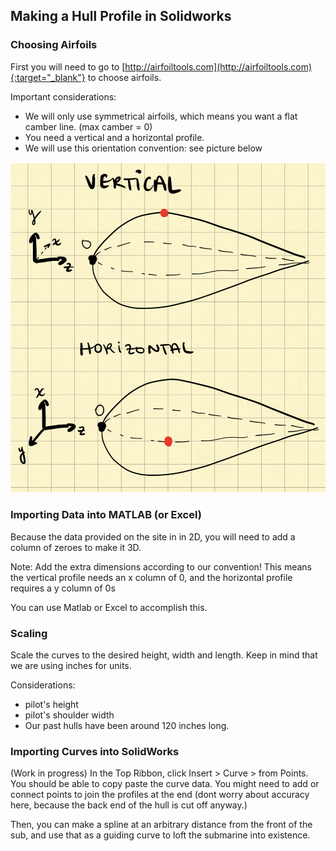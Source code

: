 ## Making a Hull Profile in Solidworks

### Choosing Airfoils

First you will need to go to [http://airfoiltools.com](http://airfoiltools.com){:target="_blank"} to choose airfoils. 

Important considerations:

* We will only use symmetrical airfoils, which means you want a flat camber line. (max camber = 0)
* You need a vertical and a horizontal profile.
* We will use this orientation convention: see picture below

![Hull Profile Orientation Convention](assets/img/hull_profiles_convention.png)


### Importing Data into MATLAB (or Excel)

Because the data provided on the site in in 2D, you will need to add a column of zeroes to make it 3D.

Note: Add the extra dimensions according to our convention! This means the vertical profile needs an x column of 0, and the horizontal profile requires a y column of 0s

You can use Matlab or Excel to accomplish this.

### Scaling

Scale the curves to the desired height, width and length. Keep in mind that we are using inches for units.

Considerations:
* pilot's height
* pilot's shoulder width
* Our past hulls have been around 120 inches long.

### Importing Curves into SolidWorks
(Work in progress)
In the Top Ribbon, click Insert > Curve > from Points. You should be able to copy paste the curve data.
You might need to add or connect points to join the profiles at the end (dont worry about accuracy here, because the back end of the hull is cut off anyway.)

Then, you can make a spline at an arbitrary distance from the front of the sub, and use that as a guiding curve to loft the submarine into existence.
